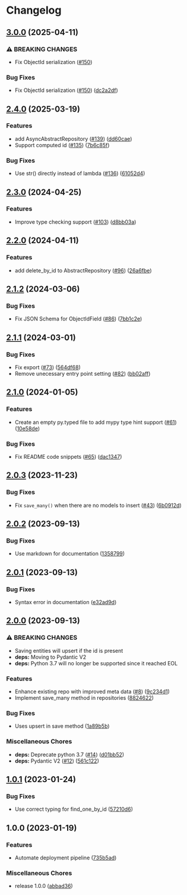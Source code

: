 # Changelog

## [3.0.0](https://github.com/jefersondaniel/pydantic-mongo/compare/v2.4.0...v3.0.0) (2025-04-11)


### ⚠ BREAKING CHANGES

* Fix ObjectId serialization ([#150](https://github.com/jefersondaniel/pydantic-mongo/issues/150))

### Bug Fixes

* Fix ObjectId serialization ([#150](https://github.com/jefersondaniel/pydantic-mongo/issues/150)) ([dc2a2df](https://github.com/jefersondaniel/pydantic-mongo/commit/dc2a2df97c728ef2c990d281bea057feab17df40))

## [2.4.0](https://github.com/jefersondaniel/pydantic-mongo/compare/v2.3.0...v2.4.0) (2025-03-19)


### Features

* add AsyncAbstractRepository ([#139](https://github.com/jefersondaniel/pydantic-mongo/issues/139)) ([dd60cae](https://github.com/jefersondaniel/pydantic-mongo/commit/dd60cae9510994ea9c1edb0a065ac97379022a44))
* Support computed id ([#135](https://github.com/jefersondaniel/pydantic-mongo/issues/135)) ([7b6c85f](https://github.com/jefersondaniel/pydantic-mongo/commit/7b6c85f46611fb45d116eb6a2f8274495bb0d077))


### Bug Fixes

* Use str() directly instead of lambda ([#136](https://github.com/jefersondaniel/pydantic-mongo/issues/136)) ([61052d4](https://github.com/jefersondaniel/pydantic-mongo/commit/61052d4c866a5928ae5119775ae45959e069d48d))

## [2.3.0](https://github.com/jefersondaniel/pydantic-mongo/compare/v2.2.0...v2.3.0) (2024-04-25)


### Features

* Improve type checking support ([#103](https://github.com/jefersondaniel/pydantic-mongo/issues/103)) ([d8bb03a](https://github.com/jefersondaniel/pydantic-mongo/commit/d8bb03a9ad0c75a722a0cf92252fc461642adcc1))

## [2.2.0](https://github.com/jefersondaniel/pydantic-mongo/compare/v2.1.2...v2.2.0) (2024-04-11)


### Features

* add delete_by_id to AbstractRepository ([#96](https://github.com/jefersondaniel/pydantic-mongo/issues/96)) ([26a6fbe](https://github.com/jefersondaniel/pydantic-mongo/commit/26a6fbe7c9f7bba1e6708d9e19831c59e6e93fac))

## [2.1.2](https://github.com/jefersondaniel/pydantic-mongo/compare/v2.1.1...v2.1.2) (2024-03-06)


### Bug Fixes

* Fix JSON Schema for ObjectIdField ([#86](https://github.com/jefersondaniel/pydantic-mongo/issues/86)) ([7bb1c2e](https://github.com/jefersondaniel/pydantic-mongo/commit/7bb1c2e31034a7fa8ba216ae1176b2e74cdeef70))

## [2.1.1](https://github.com/jefersondaniel/pydantic-mongo/compare/v2.1.0...v2.1.1) (2024-03-01)


### Bug Fixes

* Fix export ([#73](https://github.com/jefersondaniel/pydantic-mongo/issues/73)) ([564df68](https://github.com/jefersondaniel/pydantic-mongo/commit/564df68f43c7955eadb412fd8bdb8474ea25ccd7))
* Remove unecessary entry point setting ([#82](https://github.com/jefersondaniel/pydantic-mongo/issues/82)) ([bb02aff](https://github.com/jefersondaniel/pydantic-mongo/commit/bb02affb68161f4da811a34fe47c029fa4918a21))

## [2.1.0](https://github.com/jefersondaniel/pydantic-mongo/compare/v2.0.3...v2.1.0) (2024-01-05)


### Features

* Create an empty py.typed file to add mypy type hint support  ([#61](https://github.com/jefersondaniel/pydantic-mongo/issues/61)) ([10e58de](https://github.com/jefersondaniel/pydantic-mongo/commit/10e58de6ac52e45a56b88cff586151359c219b43))


### Bug Fixes

* Fix README code snippets ([#65](https://github.com/jefersondaniel/pydantic-mongo/issues/65)) ([dac1347](https://github.com/jefersondaniel/pydantic-mongo/commit/dac1347229d876b9a3de525f8566bbfc0c0c62bd))

## [2.0.3](https://github.com/jefersondaniel/pydantic-mongo/compare/v2.0.2...v2.0.3) (2023-11-23)


### Bug Fixes

* Fix `save_many()` when there are no models to insert ([#43](https://github.com/jefersondaniel/pydantic-mongo/issues/43)) ([6b0912d](https://github.com/jefersondaniel/pydantic-mongo/commit/6b0912de3a429c28991a8f2ae30b3147d0285d5b))

## [2.0.2](https://github.com/jefersondaniel/pydantic-mongo/compare/v2.0.1...v2.0.2) (2023-09-13)


### Bug Fixes

* Use markdown for documentation ([1358799](https://github.com/jefersondaniel/pydantic-mongo/commit/1358799567cbb0473d588477b8b85405ae068246))

## [2.0.1](https://github.com/jefersondaniel/pydantic-mongo/compare/v2.0.0...v2.0.1) (2023-09-13)


### Bug Fixes

* Syntax error in documentation ([e32ad9d](https://github.com/jefersondaniel/pydantic-mongo/commit/e32ad9d8552160132929110be3b0227ff16afc97))

## [2.0.0](https://github.com/jefersondaniel/pydantic-mongo/compare/v1.0.1...v2.0.0) (2023-09-13)


### ⚠ BREAKING CHANGES

* Saving entities will upsert if the id is present
* **deps:** Moving to Pydantic V2
* **deps:** Python 3.7 will no longer be supported since it reached EOL

### Features

* Enhance existing repo with improved meta data ([#8](https://github.com/jefersondaniel/pydantic-mongo/issues/8)) ([9c234d1](https://github.com/jefersondaniel/pydantic-mongo/commit/9c234d1fee8006bd846621840ed8d1851b2ac00d))
* Implement save_many method in repositories ([8824622](https://github.com/jefersondaniel/pydantic-mongo/commit/8824622407d043905e76fae8107e172f91a919a2))


### Bug Fixes

* Uses upsert in save method ([1a89b5b](https://github.com/jefersondaniel/pydantic-mongo/commit/1a89b5b0bf8f64069b783818254893751991634b))


### Miscellaneous Chores

* **deps:** Deprecate python 3.7 ([#14](https://github.com/jefersondaniel/pydantic-mongo/issues/14)) ([d01bb52](https://github.com/jefersondaniel/pydantic-mongo/commit/d01bb521d2fcafc508662ad5605e94010d402a35))
* **deps:** Pydantic V2  ([#12](https://github.com/jefersondaniel/pydantic-mongo/issues/12)) ([561c122](https://github.com/jefersondaniel/pydantic-mongo/commit/561c12277f1771bdaef52d4a1ef66ea9c6721326))

## [1.0.1](https://github.com/jefersondaniel/pydantic-mongo/compare/v1.0.0...v1.0.1) (2023-01-24)


### Bug Fixes

* Use correct typing for find_one_by_id ([57210d6](https://github.com/jefersondaniel/pydantic-mongo/commit/57210d6a415ad79aec7e7c277f449f819da9b7e9))

## 1.0.0 (2023-01-19)


### Features

* Automate deployment pipeline ([735b5ad](https://github.com/jefersondaniel/pydantic-mongo/commit/735b5ad343237d16260279d9bf18d72d77c71250))


### Miscellaneous Chores

* release 1.0.0 ([abbad36](https://github.com/jefersondaniel/pydantic-mongo/commit/abbad36ce9ba083bb4d6c05090a8b833d8bb4e07))
